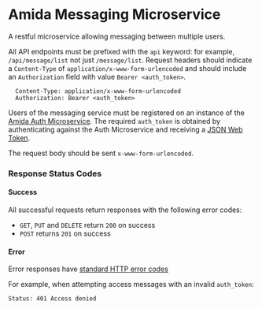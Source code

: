 # Amida Messaging Microservice

A restful microservice allowing messaging between multiple users.

All API endpoints must be prefixed with the `api` keyword: for example,
`/api/message/list` not just `/message/list`. Request headers should indicate a  `Content-Type` of `application/x-www-form-urlencoded` and should include an `Authorization` field with value `Bearer <auth_token>`.

```
  Content-Type: application/x-www-form-urlencoded
  Authorization: Bearer <auth_token>
```

Users of the messaging service must be registered on an instance of the [Amida Auth Microservice](https://github.com/amida-tech/amida-auth-microservice). The required `auth_token` is obtained by authenticating against the Auth Microservice and receiving a [JSON Web Token](http://jwt.io).

The request body should be sent `x-www-form-urlencoded`.

### Response Status Codes
#### Success
All successful requests return responses with the following error codes:
 - `GET`, `PUT` and `DELETE` return `200` on success
 - `POST` returns `201` on success

#### Error
Error responses have [standard HTTP error codes](http://www.restapitutorial.com/httpstatuscodes.html)

For example, when attempting access messages with an invalid `auth_token`:

```http
Status: 401 Access denied
```
